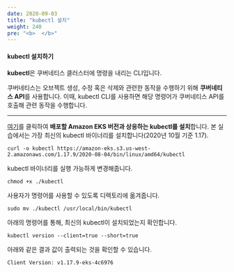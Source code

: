 ```yaml
---
date: 2020-09-03
title: "kubectl 설치"
weight: 240
pre: "<b>  </b>"
---
```


#### kubectl 설치하기
**kubectl**은 쿠버네티스 클러스터에 명령을 내리는 CLI입니다. 

쿠버네티스는 오브젝트 생성, 수정 혹은 삭제와 관련한 동작을 수행하기 위해 **쿠버네티스 API**를 사용합니다. 이때, kubectl CLI를 사용하면 해당 명령어가 쿠버네티스 API를 호출해 관련 동작을 수행합니다.

* * *

[여기](https://docs.aws.amazon.com/eks/latest/userguide/install-kubectl.html)를 클릭하여 **배포할 Amazon EKS 버전과 상응하는 kubectl를 설치**합니다.
본 실습에서는 가장 최신의 kubectl 바이너리를 설치합니다(2020년 10월 기준 1.17).
```
curl -o kubectl https://amazon-eks.s3.us-west-2.amazonaws.com/1.17.9/2020-08-04/bin/linux/amd64/kubectl
```
kubectl 바이너리를 실행 가능하게 변경해줍니다.
```
chmod +x ./kubectl
```
사용자가 명령어를 사용할 수 있도록 디렉토리에 옮겨줍니다.
```
sudo mv ./kubectl /usr/local/bin/kubectl
```
아래의 명령어를 통해, 최신의 kubectl이 설치되었는지 확인합니다.
```
kubectl version --client=true --short=true
```
아래와 같은 결과 값이 출력되는 것을 확인할 수 있습니다.
```
Client Version: v1.17.9-eks-4c6976
```